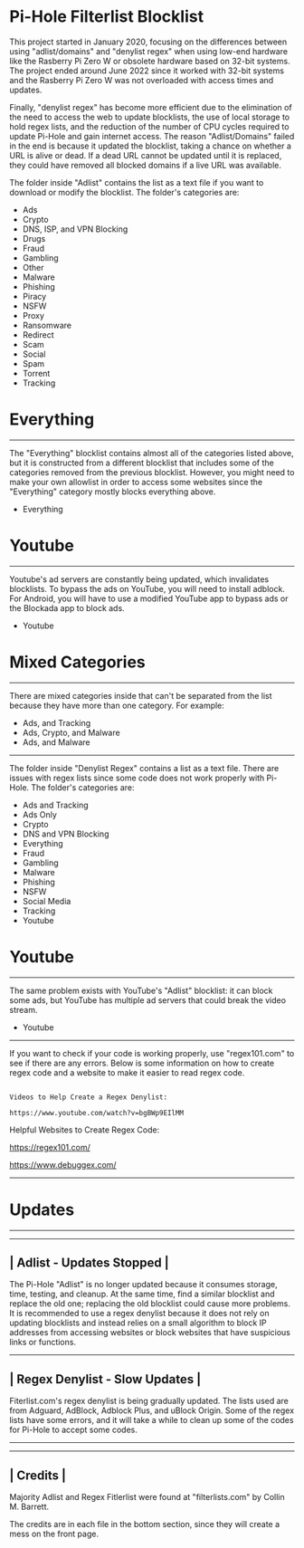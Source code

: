 # Pi-Hole Filterlist Blocklist


This project started in January 2020, focusing on the differences between using "adlist/domains" and "denylist regex" when using low-end hardware like the Rasberry Pi Zero W or obsolete hardware based on 32-bit systems. The project ended around June 2022 since it worked with 32-bit systems and the Rasberry Pi Zero W was not overloaded with access times and updates.

Finally, "denylist regex" has become more efficient due to the elimination of the need to access the web to update blocklists, the use of local storage to hold regex lists, and the reduction of the number of CPU cycles required to update Pi-Hole and gain internet access. The reason "Adlist/Domains" failed in the end is because it updated the blocklist, taking a chance on whether a URL is alive or dead. If a dead URL cannot be updated until it is replaced, they could have removed all blocked domains if a live URL was available.

The folder inside "Adlist" contains the list as a text file if you want to download or modify the blocklist. The folder's categories are:

- Ads
- Crypto
- DNS, ISP, and VPN Blocking
- Drugs
- Fraud
- Gambling
- Other
- Malware
- Phishing
- Piracy
- NSFW
- Proxy
- Ransomware
- Redirect
- Scam
- Social
- Spam
- Torrent
- Tracking


# Everything  
---------------------------------------------------------------------------------------------------------------------------------------------------------------------------------------------------------------------------------------------

The "Everything" blocklist contains almost all of the categories listed above, but it is constructed from a different blocklist that includes some of the categories removed from the previous blocklist. However, you might need to make your own allowlist in order to access some websites since the "Everything" category mostly blocks everything above.

- Everything


# Youtube 
---------------------------------------------------------------------------------------------------------------------------------------------------------------------------------------------------------------------------------------------

Youtube's ad servers are constantly being updated, which invalidates blocklists. To bypass the ads on YouTube, you will need to install adblock. For Android, you will have to use a modified YouTube app to bypass ads or the Blockada app to block ads.

- Youtube

# Mixed Categories 
--------------------------------------------------------------------------------------------------------------------------------------------------------------------------------------------------------------------------------------------- 

There are mixed categories inside that can't be separated from the list because they have more than one category. For example:

- Ads, and Tracking 
- Ads, Crypto, and Malware
- Ads, and Malware

---------------------------------------------------------------------------------------------------------------------------------------------------------------------------------------------------------------------------------------------

The folder inside "Denylist Regex" contains a list as a text file. There are issues with regex lists since some code does not work properly with Pi-Hole. The folder's categories are:

- Ads and Tracking
- Ads Only
- Crypto
- DNS and VPN Blocking
- Everything
- Fraud
- Gambling
- Malware
- Phishing
- NSFW
- Social Media
- Tracking
- Youtube

# Youtube  
---------------------------------------------------------------------------------------------------------------------------------------------------------------------------------------------------------------------------------------------

The same problem exists with YouTube's "Adlist" blocklist: it can block some ads, but YouTube has multiple ad servers that could break the video stream.

- Youtube

---------------------------------------------------------------------------------------------------------------------------------------------------------------------------------------------------------------------------------------------

If you want to check if your code is working properly, use "regex101.com" to see if there are any errors. Below is some information on how to create regex code and a website to make it easier to read regex code.

~~~~~~~~~~~~~~~~~~~~~~~~~~~~~~~~~~~~~~~~~~~~~~~~~~~~~~~~~~~~~~~~~~~~~~~~~~~~~~~~~~~~~~~~~~~~~~~~~~~~~~~~~~~~~~~~~~~~~~~~~~~~~~~~~~~~~~~~~~~~~~~~~~~~~~~~~~~~~~~~~~~~~~~~~~~~~~~~~~~~~~~~~~~~~~~~~~~~~~~~~~~~~~~~~~~~~~~~~~~~~~~~~~~~~~~~~~~~~

Videos to Help Create a Regex Denylist: 

https://www.youtube.com/watch?v=bgBWp9EIlMM

~~~~~~~~~~~~~~~~~~~~~~~~~~~~~~~~~~~~~~~~~~~~~~~~~~~~~~~~~~~~~~~~~~~~~~~~~~~~~~~~~~~~~~~~~~~~~~~~~~~~~~~~~~~~~~~~~~~~~~~~~~~~~~~~~~~~~~~~~~~~~~~~~~~~~~~~~~~~~~~~~~~~~~~~~~~~~~~~~~~~~~~~~~~~~~~~~~~~~~~~~~~~~~~~~~~~~~~~~~~~~~~~~~~~~~~~~~~~~

Helpful Websites to Create Regex Code:

https://regex101.com/

https://www.debuggex.com/

---------------------------------------------------------------------------------------------------------------------------------------------------------------------------------------------------------------------------------------------
# Updates       
---------------------------------------------------------------------------------------------------------------------------------------------------------------------------------------------------------------------------------------------

 -----------------------------
| Adlist - Updates Stopped |
 -----------------------------

The Pi-Hole "Adlist" is no longer updated because it consumes storage, time, testing, and cleanup. At the same time, find a similar blocklist and replace the old one; replacing the old blocklist could cause more problems. It is recommended to use a regex denylist because it does not rely on updating blocklists and instead relies on a small algorithm to block IP addresses from accessing websites or block websites that have suspicious links or functions.

 --------------------------------
| Regex Denylist - Slow Updates |
 --------------------------------

Fiterlist.com's regex denylist is being gradually updated. The lists used are from Adguard, AdBlock, Adblock Plus, and uBlock Origin. Some of the regex lists have some errors, and it will take a while to clean up some of the codes for Pi-Hole to accept some codes.

_____________________________________________________________________________________________________________________________________________________________________________________________________________________________________________

 -------------
|   Credits   |
 -------------

Majority Adlist and Regex Fitlerlist were found at "filterlists.com" by Collin M. Barrett.

The credits are in each file in the bottom section, since they will create a mess on the front page.
